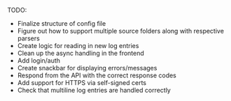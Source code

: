 TODO:
 - Finalize structure of config file
 - Figure out how to support multiple source folders along with respective parsers
 - Create logic for reading in new log entries
 - Clean up the async handling in the frontend
 - Add login/auth
 - Create snackbar for displaying errors/messages
 - Respond from the API with the correct response codes
 - Add support for HTTPS via self-signed certs
 - Check that multiline log entries are handled correctly